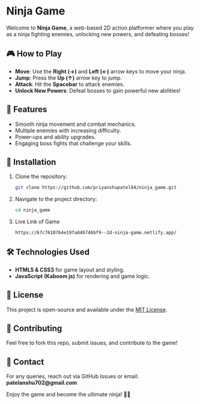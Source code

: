 # Ninja Game

Welcome to **Ninja Game**, a web-based 2D action platformer where you play as a ninja fighting enemies, unlocking new powers, and defeating bosses!

## 🎮 How to Play

- **Move**: Use the **Right (→)** and **Left (←)** arrow keys to move your ninja.
- **Jump**: Press the **Up (↑)** arrow key to jump.
- **Attack**: Hit the **Spacebar** to attack enemies.
- **Unlock New Powers**: Defeat bosses to gain powerful new abilities!

## 🚀 Features

- Smooth ninja movement and combat mechanics.
- Multiple enemies with increasing difficulty.
- Power-ups and ability upgrades.
- Engaging boss fights that challenge your skills.

## 🔧 Installation

1. Clone the repository:
   ```sh
   git clone https://github.com/priyanshupatel84/ninja_game.git
   ```
2. Navigate to the project directory:
   ```sh
   cd ninja_game
   ```
3. Live Link of Game
   ```sh
   https://67c7610764e19fa046746bf9--2d-ninja-game.netlify.app/
   ```

## 🛠 Technologies Used

- **HTML5 & CSS3** for game layout and styling.
- **JavaScript (Kaboom js)** for rendering and game logic.

## 📜 License

This project is open-source and available under the [MIT License](LICENSE).

## 🤝 Contributing

Feel free to fork this repo, submit issues, and contribute to the game!

## 📩 Contact

For any queries, reach out via GitHub Issues or email: **patelanshu702\@gmail.com**

Enjoy the game and become the ultimate ninja! 🥷🔥

